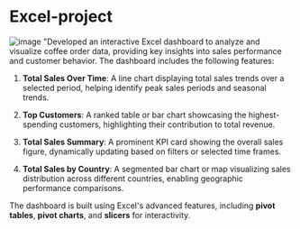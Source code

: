 # Excel-project
![image](https://github.com/user-attachments/assets/ba92cb0d-d4e8-40c2-8cd9-1a74599c7368)
"Developed an interactive Excel dashboard to analyze and visualize coffee order data, providing key insights into sales performance and customer behavior. The dashboard includes the following features:

1. **Total Sales Over Time**: A line chart displaying total sales trends over a selected period, helping identify peak sales periods and seasonal trends.

2. **Top Customers**: A ranked table or bar chart showcasing the highest-spending customers, highlighting their contribution to total revenue.

3. **Total Sales Summary**: A prominent KPI card showing the overall sales figure, dynamically updating based on filters or selected time frames.

4. **Total Sales by Country**: A segmented bar chart or map visualizing sales distribution across different countries, enabling geographic performance comparisons.

The dashboard is built using Excel's advanced features, including **pivot tables**, **pivot charts**, and **slicers** for interactivity. 
